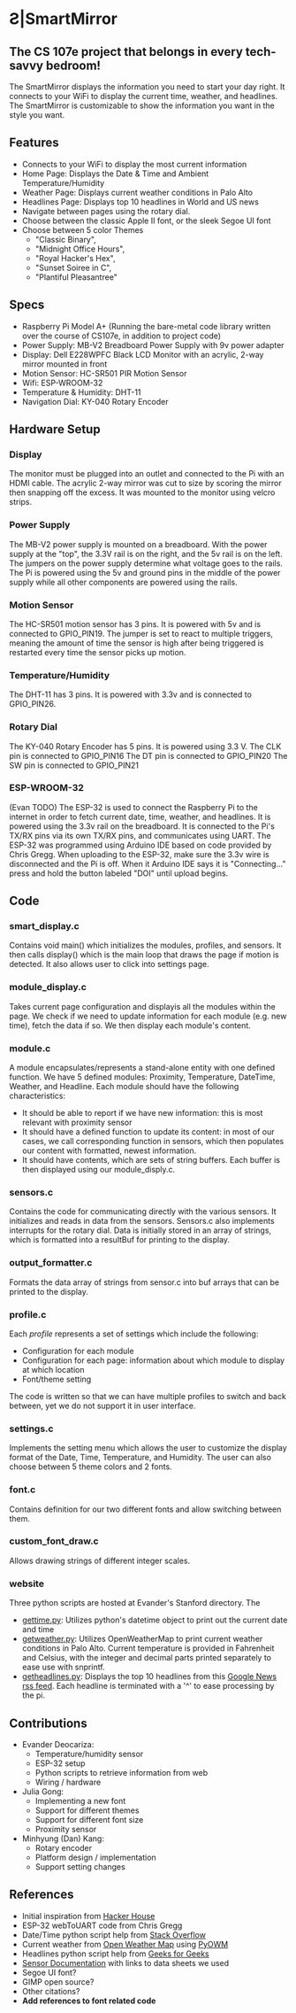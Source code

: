# Ƨ|SmartMirror
## The CS 107e project that belongs in every tech-savvy bedroom!

The SmartMirror displays the information you need to start your day right. It connects to your WiFi to display the current time, weather, and headlines. The SmartMirror is customizable to show the information you want in the style you want.

## Features
+ Connects to your WiFi to display the most current information
+ Home Page: Displays the Date & Time and Ambient Temperature/Humidity
+ Weather Page: Displays current weather conditions in Palo Alto
+ Headlines Page: Displays top 10 headlines in World and US news
+ Navigate between pages using the rotary dial.
+ Choose between the classic Apple II font, or the sleek Segoe UI font
+ Choose between 5 color Themes
  - "Classic Binary",
  - "Midnight Office Hours",
  - "Royal Hacker's Hex",
  - "Sunset Soiree in C",
  - "Plantiful Pleasantree"
  

## Specs
+ Raspberry Pi Model A+ (Running the bare-metal code library written over the course of CS107e, in addition to project code)
+ Power Supply: MB-V2 Breadboard Power Supply with 9v power adapter 
+ Display: Dell E228WPFC Black LCD Monitor with an acrylic, 2-way mirror mounted in front
+ Motion Sensor: HC-SR501 PIR Motion Sensor
+ Wifi: ESP-WROOM-32
+ Temperature & Humidity: DHT-11
+ Navigation Dial: KY-040 Rotary Encoder

## Hardware Setup
### Display
The monitor must be plugged into an outlet and connected to the Pi with an HDMI cable. The acrylic 2-way mirror was cut to size by scoring the mirror then snapping off the excess. It was mounted to the monitor using velcro strips.

### Power Supply 
The MB-V2 power supply is mounted on a breadboard. With the power supply at the "top", the 3.3V rail is on the right, and the 5v rail is on the left. The jumpers on the power supply determine what voltage goes to the rails. 
The Pi is powered using the 5v and ground pins in the middle of the power supply while all other components are powered using the rails. 

### Motion Sensor
The HC-SR501 motion sensor has 3 pins. It is powered with 5v and is connected to GPIO_PIN19. The jumper is set to react to multiple triggers, meaning the amount of time the sensor is high after being triggered is restarted every time the sensor picks up motion. 

### Temperature/Humidity
The DHT-11 has 3 pins. It is powered with 3.3v and is connected to GPIO_PIN26. 

### Rotary Dial
The KY-040 Rotary Encoder has 5 pins. It is powered using 3.3 V. 
The CLK pin is connected to GPIO_PIN16
The DT pin is connected to GPIO_PIN20
The SW pin is connected to GPIO_PIN21

### ESP-WROOM-32
(Evan TODO) The ESP-32 is used to connect the Raspberry Pi to the internet in order to fetch current date, time, weather, and headlines. 
It is powered using the 3.3v rail on the breadboard. It is connected to the Pi's TX/RX pins via its own TX/RX pins, and communicates using UART. The ESP-32 was programmed using Arduino IDE based on code provided by Chris Gregg. When uploading to the ESP-32, make sure the 3.3v wire is disconnected and the Pi is off. When it Arduino IDE says it is "Connecting..." press and hold the button labeled "DOI" until upload begins. 


## Code
### smart_display.c
Contains void main() which initializes the modules, profiles, and sensors. It then calls display() which is the main loop that draws the page if motion is detected. It also allows user to click into settings page. 

### module_display.c
Takes current page configuration and displayis all the modules within the page. We check if we need to update information for each module (e.g. new time), fetch the data if so. We then display each module's content. 

### module.c
A module encapsulates/represents a stand-alone entity with one defined function. We have 5 defined modules: Proximity, Temperature, DateTime, Weather, and Headline. 
Each module should have the following characteristics:
- It should be able to report if we have new information: this is most relevant with proximity sensor
- It should have a defined function to update its content: in most of our cases, we call corresponding function in sensors, which then populates our content with formatted, newest information.
- It should have contents, which are sets of string buffers. Each buffer is then displayed using our module_disply.c. 

### sensors.c
Contains the code for communicating directly with the various sensors. It initializes and reads in data from the sensors. 
Sensors.c also implements interrupts for the rotary dial. Data is initially stored in an array of strings, which is formatted into a resultBuf for printing to the display. 

### output_formatter.c
Formats the data array of strings from sensor.c into buf arrays that can be printed to the display. 

### profile.c
Each *profile* represents a set of settings which include the following:
- Configuration for each module
- Configuration for each page: information about which module to display at which location
- Font/theme setting

The code is written so that we can have multiple profiles to switch and back between, yet we do not support it in user interface.

### settings.c
Implements the setting menu which allows the user to customize the display format of the Date, Time, Temperature, and Humidity. The user can also choose between 5 theme colors and 2 fonts. 

### font.c
Contains definition for our two different fonts and allow switching between them.

### custom_font_draw.c
Allows drawing strings of different integer scales.


### website
Three python scripts are hosted at Evander's Stanford directory. The 
+ [gettime.py](http://web.stanford.edu/~evandeo/cgi-bin/gettime.py): Utilizes python's datetime object to print out the current date and time
+ [getweather.py](http://web.stanford.edu/~evandeo/cgi-bin/getweather.py): Utilizes OpenWeatherMap to print current weather conditions in Palo Alto. Current temperature is provided in Fahrenheit and Celsius, with the integer and decimal parts printed separately to ease use with snprintf.
+ [getheadlines.py](http://web.stanford.edu/~evandeo/cgi-bin/getheadlines.py): Displays the top 10 headlines from this [Google News rss feed](https://news.google.com/_/rss/search?q=reuters+news+-schedule&hl=en-US&gl=US&ceid=US:en). Each headline is terminated with a '^' to ease processing by the pi. 

## Contributions 
+ Evander Deocariza:
    - Temperature/humidity sensor
    - ESP-32 setup
    - Python scripts to retrieve information from web
    - Wiring / hardware 
+ Julia Gong:
    - Implementing a new font 
    - Support for different themes
    - Support for different font size
    - Proximity sensor
+ Minhyung (Dan) Kang:
    - Rotary encoder
    - Platform design / implementation
    - Support setting changes
    
    
     
    
 ## References
   * Initial inspiration from [Hacker House](https://hackaday.io/project/13466-raspberry-pi-smart-mirror)
   * ESP-32 webToUART code from Chris Gregg
   * Date/Time python script help from [Stack Overflow](https://stackoverflow.com/questions/415511/how-to-get-the-current-time-in-python)
   * Current weather from [Open Weather Map](https://openweathermap.org/) using [PyOWM](https://github.com/csparpa/pyowm/blob/master/README.md)
   * Headlines python script help from [Geeks for Geeks](https://www.geeksforgeeks.org/xml-parsing-python/)
   * [Sensor Documentation](https://docs.google.com/document/d/1Hm_y9nt_mcTnyMiRlPy4V0Iq8_okEj08ch4n8UUkzM0/edit?usp=sharing) with links to data sheets we used
   * Segoe UI font?
   * GIMP open source?
   * Other citations? 
   * **Add references to font related code**
    
